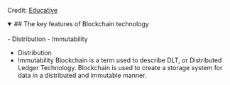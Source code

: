 Credit: [Educative](https://www.educative.io/courses/hands-on-blockchain-hyperledger-fabric/xV26VjZ7yMl)

<details open>
<summary>## The key features of Blockchain technology</summary>
<br>
- Distribution
- Immutability
</details>

- Distribution
- Immutability
Blockchain is a term used to describe DLT, or Distributed Ledger Technology. 
Blockchain is used to create a storage system for data in a distributed and immutable manner.
